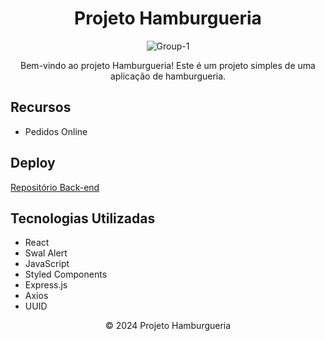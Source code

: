
  <h1 align="center">Projeto Hamburgueria</h1>
    <p align="center"> <img src="https://i.ibb.co/yX30BGk/Group-1.png" alt="Group-1" border="0"/> </p>
    <p align="center">Bem-vindo ao projeto Hamburgueria! Este é um projeto simples de uma aplicação de hamburgueria.</p>

  <h2>Recursos</h2>
  <ul>
    <li>Pedidos Online</li>
  </ul>

<h2>Deploy</h2>
   <p>
        <a href="https://github.com/katyalmeida/hamburgueria-backend.git">Repositório Back-end</a>
    </p>
 <h2>Tecnologias Utilizadas</h2>
    <ul>
        <li>React</li>
        <li>Swal Alert</li>
        <li>JavaScript</li>
        <li>Styled Components</li>
        <li>Express.js</li>
        <li>Axios</li>
        <li>UUID</li>
    </ul>

   <footer align="center">
        &copy; 2024 Projeto Hamburgueria
    </footer>
